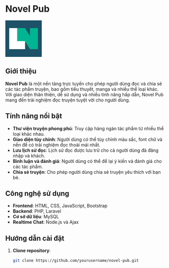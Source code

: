 # Novel Pub

![Novel Pub Logo](public\img\apple-touch-icon-114x114.png) <!-- Thay thế đường dẫn logo nếu có -->

## Giới thiệu

**Novel Pub** là một nền tảng trực tuyến cho phép người dùng đọc và chia sẻ các tác phẩm truyện, bao gồm tiểu thuyết, manga và nhiều thể loại khác. Với giao diện thân thiện, dễ sử dụng và nhiều tính năng hấp dẫn, Novel Pub mang đến trải nghiệm đọc truyện tuyệt vời cho người dùng.

## Tính năng nổi bật

- **Thư viện truyện phong phú**: Truy cập hàng ngàn tác phẩm từ nhiều thể loại khác nhau.
- **Giao diện tùy chỉnh**: Người dùng có thể tùy chỉnh màu sắc, font chữ và nền để có trải nghiệm đọc thoải mái nhất.
- **Lưu lịch sử đọc**: Lịch sử đọc được lưu trữ cho cả người dùng đã đăng nhập và khách.
- **Bình luận và đánh giá**: Người dùng có thể để lại ý kiến và đánh giá cho các tác phẩm.
- **Chia sẻ truyện**: Cho phép người dùng chia sẻ truyện yêu thích với bạn bè.

## Công nghệ sử dụng

- **Frontend**: HTML, CSS, JavaScript, Bootstrap
- **Backend**: PHP, Laravel
- **Cơ sở dữ liệu**: MySQL
- **Realtime Chat**: Node.js và Ajax

## Hướng dẫn cài đặt

1. **Clone repository**:
   ```bash
   git clone https://github.com/yourusername/novel-pub.git
